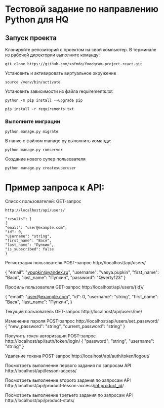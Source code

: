 # Тестовой задание по направлению Python для HQ
## Запуск проекта
Клонируйте репозиторий с проектом на свой компьютер. В терминале из рабочей директории выполните команду:
```
git clone https://github.com/xofmdo/foodgram-project-react.git
```
Установить и активировать виртуальное окружение
```
source /venv/bin/activate
```

Установить зависимости из файла requirements.txt
```
python -m pip install --upgrade pip
```
```
pip install -r requirements.txt
```

### Выполните миграции
```
python manage.py migrate
```
В папке с файлом manage.py выполнить команду:
```
python manage.py runserver
```
Создание нового супер пользователя
```
python manage.py createsuperuser
```
# Пример запроса к API:
Список пользователей:
GET-запрос
```
http://localhost/api/users/
```
```
"results": [
{
"email": "user@example.com",
"id": 0,
"username": "string",
"first_name": "Вася",
"last_name": "Пупкин",
"is_subscribed": false
}
```
Регистрация пользователя
POST-запрос
http://localhost/api/users/

{
"email": "vpupkin@yandex.ru",
"username": "vasya.pupkin",
"first_name": "Вася",
"last_name": "Пупкин",
"password": "Qwerty123"
}

Профиль пользователя
GET-запрос
http://localhost/api/users/{id}/

{
"email": "user@example.com",
"id": 0,
"username": "string",
"first_name": "Вася",
"last_name": "Пупкин",
}

Текущий пользователь
GET-запрос
http://localhost/api/users/me/

Изменение пароля
POST-запрос
http://localhost/api/users/set_password/
{
"new_password": "string",
"current_password": "string"
}

Получить токен авторизации
POST-запрос
http://localhost/api/auth/token/login/
{
"password": "string",
"username": "string"
}

Удаление токена
POST-запрос
http://localhost/api/auth/token/logout/

Посмотреть выполнение первого задания по запросам API
http://localhost/api/lesson-access/

Посмотреть выполнение второго задания по запросам API
http://localhost/api/product-lesson-access/<int:product_id>/

Посмотреть выполнение третьего задания по запросам API
http://localhost/api/product-stats/

